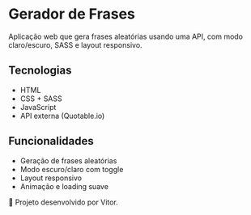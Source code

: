 # Gerador de Frases

Aplicação web que gera frases aleatórias usando uma API, com modo claro/escuro, SASS e layout responsivo.

## Tecnologias
- HTML
- CSS + SASS
- JavaScript
- API externa (Quotable.io)

## Funcionalidades
- Geração de frases aleatórias
- Modo escuro/claro com toggle
- Layout responsivo
- Animação e loading suave

🚀 Projeto desenvolvido por Vitor.
